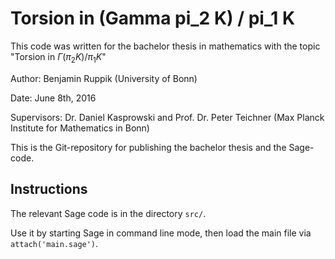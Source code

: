 # Torsion in (Gamma pi_2 K) / pi_1 K

This code was written for the
bachelor thesis in mathematics with the topic
"Torsion in $\Gamma(\pi_2 K)/\pi_1 K$"

Author:
Benjamin Ruppik (University of Bonn)

Date:
June 8th, 2016

Supervisors:
Dr. Daniel Kasprowski and
Prof. Dr. Peter Teichner
(Max Planck Institute for Mathematics in Bonn)

This is the Git-repository for publishing the
bachelor thesis and the Sage-code.

## Instructions

The relevant Sage code is in the directory `src/`.

Use it by starting Sage in command line mode,
then load the main file via `attach('main.sage')`.
